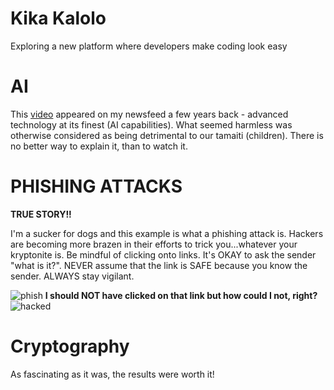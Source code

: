 # Kika Kalolo
Exploring a new platform where developers make coding look easy

# AI

This [video](https://www.youtube.com/watch?v=F4WZ_k0vUDM) appeared on my newsfeed a few years back - advanced technology at its finest (AI capabilities). What seemed harmless was otherwise considered as being detrimental to our tamaiti (children). There is no better way to explain it, than to watch it.

# PHISHING ATTACKS

**TRUE STORY!!**

I'm a sucker for dogs and this example is what a phishing attack is. Hackers are becoming more brazen in their efforts to trick you...whatever your kryptonite is. Be mindful of clicking onto links. It's OKAY to ask the sender "what is it?". NEVER assume that the link is SAFE because you know the sender. ALWAYS stay vigilant. 

![phish](https://github.com/user-attachments/assets/1478a64a-30ed-47ed-bca1-28a046612304)
**I should NOT have clicked on that link but how could I not, right?**
![hacked](https://github.com/user-attachments/assets/e22cfcbd-5d30-48d0-9cb9-8ac5cd3e3e27)

# Cryptography

As fascinating as it was, the results were worth it!
